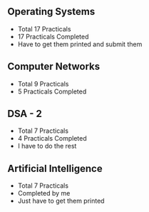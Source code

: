 ## Operating Systems 
- Total 17 Practicals
- 17 Practicals Completed
- Have to get them printed and submit them

## Computer Networks
-  Total 9 Practicals 
- 5 Practicals Completed

## DSA - 2
- Total 7 Practicals 
- 4 Practicals Completed
- I have to do the rest

## Artificial Intelligence
- Total 7 Practicals 
- Completed by me
- Just have to get them printed